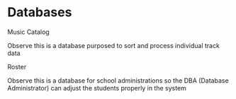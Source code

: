 # Databases
Music Catalog

Observe this is a database purposed to sort and process individual track data

Roster

Observe this is a database for school administrations so the DBA (Database Administrator) can adjust the students properly in the system

